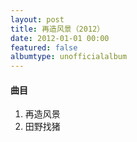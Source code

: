```yaml
---
layout: post
title: 再造风景（2012）
date: 2012-01-01 00:00
featured: false
albumtype: unofficialalbum
---
```


#### 曲目

1. 再造风景
2. 田野找猪
